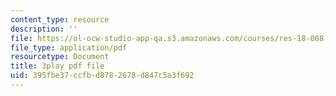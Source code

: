 ```yaml
---
content_type: resource
description: ''
file: https://ol-ocw-studio-app-qa.s3.amazonaws.com/courses/res-18-008-calculus-revisited-complex-variables-differential-equations-and-linear-algebra-fall-2011/395fbe37ccfbd8782678d847c5a3f692_l59IX58Wce8.pdf
file_type: application/pdf
resourcetype: Document
title: 3play pdf file
uid: 395fbe37-ccfb-d878-2678-d847c5a3f692
---
```

